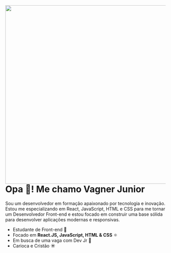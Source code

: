 <img align="right" height='560rem' src="https://github.com/user-attachments/assets/361ae348-5499-412b-9f99-8a44fb0b8ec8"/>

# Opa 👋! Me chamo Vagner Junior

Sou um desenvolvedor em formação apaixonado por tecnologia e inovação. Estou me especializando em React, JavaScript, HTML e CSS para me tornar um Desenvolvedor Front-end e estou focado em construir uma base sólida para desenvolver aplicações modernas e responsivas.

- Estudante de Front-end 🚀
- Focado em **React.JS, JavaScript, HTML & CSS** ⚛️
- Em busca de uma vaga com Dev Jr 💼
- Carioca e Cristão ☀
